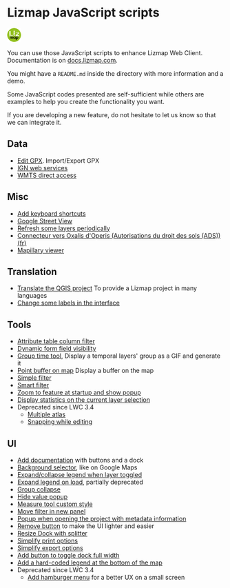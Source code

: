 # Lizmap JavaScript scripts

![Lizmap logo](icon.png)

You can use those JavaScript scripts to enhance Lizmap Web Client.
Documentation is on [docs.lizmap.com](https://docs.lizmap.com/next/en/publish/customization/javascript.html).

You might have a `README.md` inside the directory with more information and a demo.

Some JavaScript codes presented are self-sufficient while others are examples to help you create the functionality you want.

If you are developing a new feature, do not hesitate to let us know so that we can integrate it.

## Data

* [Edit GPX](./library/data/edit_gpx). Import/Export GPX
* [IGN web services](./library/data/ign_web_services)
* [WMTS direct access](./library/data/wmts_direct_access)

## Misc

* [Add keyboard shortcuts](./library/misc/add_shortcuts)
* [Google Street View](./library/misc/google_street_view)
* [Refresh some layers periodically](./library/misc/refresh_layers_every_n_seconds)
* [Connecteur vers Oxalis d'Operis (Autorisations du droit des sols (ADS)) (fr)](./library/misc/oxalis)
* [Mapillary viewer](./library/misc/mapillary)

## Translation

* [Translate the QGIS project](library/translation/qgis_project) To provide a Lizmap project in many languages
* [Change some labels in the interface](library/translation/interface)

## Tools

* [Attribute table column filter](./library/tools/attribute_table_column_filter)
* [Dynamic form field visibility](./library/tools/dynamic_form_field_visibility)
* [Group time tool](./library/tools/group_time_tool), Display a temporal layers' group as a GIF and generate it
* [Point buffer on map](./library/tools/point_buffer_on_map) Display a buffer on the map
* [Simple filter](./library/tools/simplefilter)
* [Smart filter](./library/tools/smartfilter)
* [Zoom to feature at startup and show popup](./library/tools/zoom_to_feature_at_startup)
* [Display statistics on the current layer selection](./library/tools/show_statistics_on_selection)
* Deprecated since LWC 3.4
  * [Multiple atlas](./library/tools/multipleatlas)
  * [Snapping while editing](./library/tools/snapping_while_editing)

## UI

* [Add documentation](./library/ui/add_documentation) with buttons and a dock
* [Background selector](./library/ui/background_selector), like on Google Maps
* [Expand/collapse legend when layer toggled](./library/ui/expand-collapse-legend-when-layer-toggled)
* [Expand legend on load](./library/ui/expand-legend-on-load), partially deprecated
* [Group collapse](./library/ui/group_collapse)
* [Hide value popup](./library/ui/hide_value_popup)
* [Measure tool custom style](./library/ui/measure_tool_custom_style)
* [Move filter in new panel](./library/ui/move_filter_in_new_panel)
* [Popup when opening the project with metadata information](./library/ui/popup_metadata_info)
* [Remove button](./library/ui/remove_button) to make the UI lighter and easier
* [Resize Dock with splitter](./library/ui/resize_dock_with_splitter)
* [Simplify print options](./library/ui/simplify-print-options)
* [Simplify export options](./library/ui/simplify-export-options)
* [Add button to toggle dock full width](./library/ui/add_dock_resize_button)
* [Add a hard-coded legend at the bottom of the map](./library/ui/add_hard_coded_legend_at_map_bottom)
* Deprecated since LWC 3.4
  * [Add hamburger menu](./library/ui/add_hamburger_menu) for a better UX on a small screen
